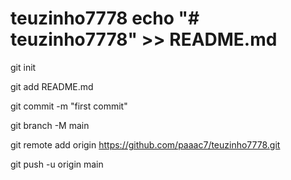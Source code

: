 # teuzinho7778 echo "# teuzinho7778" >> README.md

git init

git add README.md

git commit -m "first commit"

git branch -M main

git remote add origin https://github.com/paaac7/teuzinho7778.git

git push -u origin main
